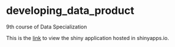 # developing_data_product
9th course of Data Specialization

This is the [link](https://mooc-only.shinyapps.io/project) to view the shiny application hosted in shinyapps.io.
